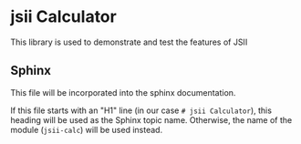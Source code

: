 # jsii Calculator

This library is used to demonstrate and test the features of JSII

## Sphinx

This file will be incorporated into the sphinx documentation.

If this file starts with an "H1" line (in our case `# jsii Calculator`), this
heading will be used as the Sphinx topic name. Otherwise, the name of the module
(`jsii-calc`) will be used instead.





